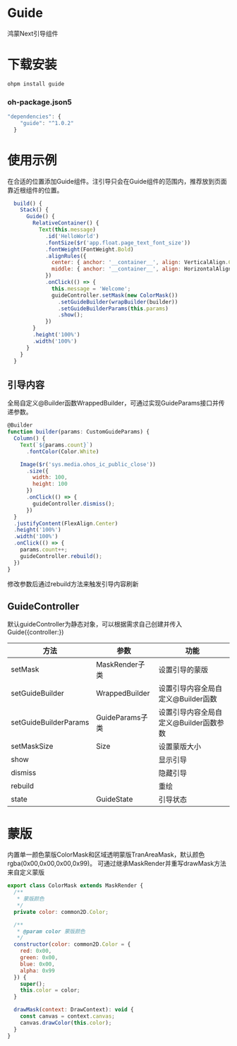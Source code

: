 # Guide
鸿蒙Next引导组件

# 下载安装

```javascript
ohpm install guide
```

### oh-package.json5

```javascript
"dependencies": {
    "guide": "^1.0.2"
  }
```

# 使用示例

在合适的位置添加Guide组件。注引导只会在Guide组件的范围内，推荐放到页面靠近根组件的位置。

```javascript
  build() {
    Stack() {
      Guide() {
        RelativeContainer() {
          Text(this.message)
            .id('HelloWorld')
            .fontSize($r('app.float.page_text_font_size'))
            .fontWeight(FontWeight.Bold)
            .alignRules({
              center: { anchor: '__container__', align: VerticalAlign.Center },
              middle: { anchor: '__container__', align: HorizontalAlign.Center }
            })
            .onClick(() => {
              this.message = 'Welcome';
              guideController.setMask(new ColorMask())
                .setGuideBuilder(wrapBuilder(builder))
                .setGuideBuilderParams(this.params)
                .show();
            })
        }
        .height('100%')
        .width('100%')
      }
    }
  }
```

## 引导内容

全局自定义@Builder函数WrappedBuilder，可通过实现GuideParams接口并传递参数。

```javascript
@Builder
function builder(params: CustomGuideParams) {
  Column() {
    Text(`${params.count}`)
      .fontColor(Color.White)

    Image($r('sys.media.ohos_ic_public_close'))
      .size({
        width: 100,
        height: 100
      })
      .onClick(() => {
        guideController.dismiss();
      })
  }
  .justifyContent(FlexAlign.Center)
  .height('100%')
  .width('100%')
  .onClick(() => {
    params.count++;
    guideController.rebuild();
  })
}
```

修改参数后通过rebuild方法来触发引导内容刷新

## GuideController

默认guideController为静态对象，可以根据需求自己创建并传入Guide({controller:})

|**方法**          | 参数              | 功能                      |
|-----------------|-----------------|-------------------------|
|setMask          | MaskRender子类    | 设置引导的蒙版                 |
|setGuideBuilder  | WrappedBuilder  | 设置引导内容全局自定义@Builder函数   |
|setGuideBuilderParams| GuideParams子类 | 设置引导内容全局自定义@Builder函数参数 |
|setMaskSize| Size            | 设置蒙版大小                  |
|show|                 | 显示引导                    |
|dismiss|                 | 隐藏引导                    |
|rebuild|                 | 重绘                      |
|state|          GuideState       | 引导状态                    |

# 蒙版

内置单一颜色蒙版ColorMask和区域透明蒙版TranAreaMask，默认颜色rgba(0x00,0x00,0x00,0x99)。
可通过继承MaskRender并重写drawMask方法来自定义蒙版

```javascript
export class ColorMask extends MaskRender {
  /**
   * 蒙版颜色
   */
  private color: common2D.Color;

  /**
   * @param color 蒙版颜色
   */
  constructor(color: common2D.Color = {
    red: 0x00,
    green: 0x00,
    blue: 0x00,
    alpha: 0x99
  }) {
    super();
    this.color = color;
  }

  drawMask(context: DrawContext): void {
    const canvas = context.canvas;
    canvas.drawColor(this.color);
  }
}
```